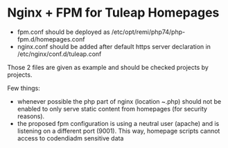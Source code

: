 Nginx + FPM for Tuleap Homepages
================================

- fpm.conf should be deployed as /etc/opt/remi/php74/php-fpm.d/homepages.conf
- nginx.conf should be added after default https server declaration in /etc/nginx/conf.d/tuleap.conf

Those 2 files are given as example and should be checked projects by projects.

Few things:
- whenever possible the php part of nginx (location ~.php) should not be enabled to
  only serve static content from homepages (for security reasons).
- the proposed fpm configuration is using a neutral user (apache) and is listening
  on a different port (9001). This way, homepage scripts cannot access to codendiadm
  sensitive data
